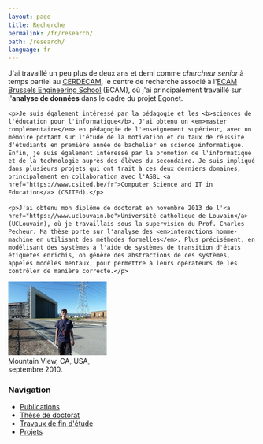 ```yaml
---
layout: page
title: Recherche
permalink: /fr/research/
path: /research/
language: fr
---
```


<div class="page-col-wrapper">
  <div class="page-col page-col-1">
    <p>J'ai travaillé un peu plus de deux ans et demi comme <em>chercheur senior</em> à temps partiel au <a href="https://cerdecam.jimdofree.com">CERDECAM</a>, le centre de recherche associé à l'<a href="https://www.ecam.be">ECAM Brussels Engineering School</a> (ECAM), où j'ai principalement travaillé sur l'<b>analyse de données</b> dans le cadre du projet Egonet.</p>

    <p>Je suis également intéressé par la pédagogie et les <b>sciences de l'éducation pour l'informatique</b>. J'ai obtenu un <em>master complémentaire</em> en pédagogie de l'enseignement supérieur, avec un mémoire portant sur l'étude de la motivation et du taux de réussite d'étudiants en première année de bachelier en science informatique. Enfin, je suis également intéressé par la promotion de l'informatique et de la technologie auprès des élèves du secondaire. Je suis impliqué dans plusieurs projets qui ont trait à ces deux derniers domaines, principalement en collaboration avec l'ASBL <a href="https://www.csited.be/fr">Computer Science and IT in Education</a> (CSITEd).</p>

    <p>J'ai obtenu mon diplôme de doctorat en novembre 2013 de l'<a href="https://www.uclouvain.be">Université catholique de Louvain</a> (UCLouvain), où je travaillais sous la supervision du Prof. Charles Pecheur. Ma thèse porte sur l'analyse des <em>interactions homme-machine en utilisant des méthodes formelles</em>. Plus précisément, en modélisant des systèmes à l'aide de systèmes de transition d'états étiquetés enrichis, on génère des abstractions de ces systèmes, appelés modèles mentaux, pour permettre à leurs opérateurs de les contrôler de manière correcte.</p>
  </div>
  <div class="page-col page-col-2">
    <p><img src="/images/nasa-ames.jpg" alt="Mountain View, CA, USA, septembre 2010" width="200" height="150"><br>
    Mountain View, CA, USA,<br>septembre 2010.</p>
    <h3>Navigation</h3>
    <ul class="navigation">
      <li><a href="/fr/research/publications/">Publications</a></li>
      <li><a href="/fr/research/phdthesis/">Thèse de doctorat</a></li>
      <li><a href="/fr/research/masterthesis/">Travaux de fin d'étude</a></li>
      <li><a href="/fr/research/projects/">Projets</a></li>
    </ul>
  </div>
</div>

